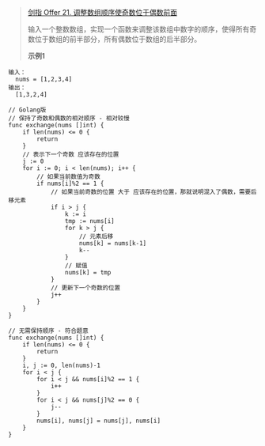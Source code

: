 >[剑指 Offer 21. 调整数组顺序使奇数位于偶数前面](https://leetcode-cn.com/problems/diao-zheng-shu-zu-shun-xu-shi-qi-shu-wei-yu-ou-shu-qian-mian-lcof/)
>
>输入一个整数数组，实现一个函数来调整该数组中数字的顺序，使得所有奇数位于数组的前半部分，所有偶数位于数组的后半部分。
>
>**示例1**
```
输入：
  nums = [1,2,3,4]
输出：
  [1,3,2,4]
```

```golang
// Golang版
// 保持了奇数和偶数的相对顺序 - 相对较慢
func exchange(nums []int) {
    if len(nums) <= 0 {
        return
    }
    // 表示下一个奇数 应该存在的位置
    j := 0
    for i := 0; i < len(nums); i++ {
        // 如果当前数值为奇数
        if nums[i]%2 == 1 {
            // 如果当前奇数的位置 大于 应该存在的位置，那就说明混入了偶数，需要后移元素
            if i > j {
                k := i
                tmp := nums[i]
                for k > j {
                    // 元素后移
                    nums[k] = nums[k-1]
                    k--
                }
                // 赋值
                nums[k] = tmp
            }
            // 更新下一个奇数的位置
            j++
        }
    }
}
```
```golang
// 无需保持顺序 - 符合题意
func exchange(nums []int) {
    if len(nums) <= 0 {
        return
    }
    i, j := 0, len(nums)-1
    for i < j {
        for i < j && nums[i]%2 == 1 {
            i++
        }
        for i < j && nums[j]%2 == 0 {
            j--
        }
        nums[i], nums[j] = nums[j], nums[i]
    }
}
```